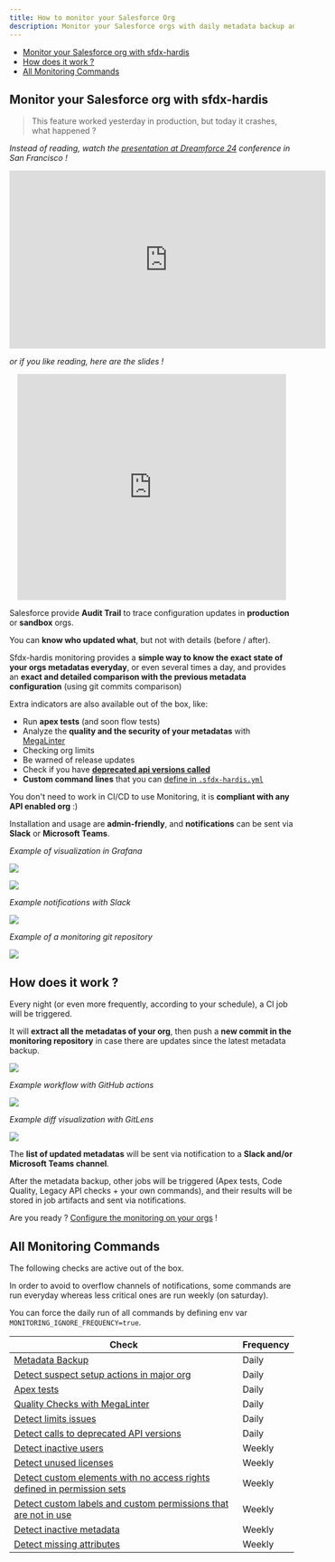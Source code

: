 ```yaml
---
title: How to monitor your Salesforce Org
description: Monitor your Salesforce orgs with daily metadata backup and more, with open source only
---
```

<!-- markdownlint-disable MD013 -->

- [Monitor your Salesforce org with sfdx-hardis](#monitor-your-salesforce-org-with-sfdx-hardis)
- [How does it work ?](#how-does-it-work--)
- [All Monitoring Commands](#all-monitoring-commands)

## Monitor your Salesforce org with sfdx-hardis

> This feature worked yesterday in production, but today it crashes, what happened ?

_Instead of reading, watch the [presentation at Dreamforce 24](https://reg.salesforce.com/flow/plus/df24/sessioncatalog/page/catalog/session/1718915808069001Q7HH) conference in San Francisco !_

<div style="text-align:center"><iframe width="560" height="315" src="https://www.youtube.com/embed/NxiLiYeo11A" title="YouTube video player" frameborder="0" allow="accelerometer; autoplay; clipboard-write; encrypted-media; gyroscope; picture-in-picture" allowfullscreen></iframe></div>

_or if you like reading, here are the slides !_

<div style="text-align:center"><iframe src="https://www.slideshare.net/slideshow/embed_code/key/jxxBlqw7iup8Gh?hostedIn=slideshare&page=upload" width="476" height="400" frameborder="0" marginwidth="0" marginheight="0" scrolling="no"></iframe></div>

Salesforce provide **Audit Trail** to trace configuration updates in **production** or **sandbox** orgs.

You can **know who updated what**, but not with details (before / after).

Sfdx-hardis monitoring provides a **simple way to know the exact state of your orgs metadatas everyday**, or even several times a day, and provides an **exact and detailed comparison with the previous metadata configuration** (using git commits comparison)

Extra indicators are also available out of the box, like:

- Run **apex tests** (and soon flow tests)
- Analyze the **quality and the security of your metadatas** with [MegaLinter](https://megalinter.io/latest/)
- Checking org limits
- Be warned of release updates
- Check if you have [**deprecated api versions called**](https://nicolas.vuillamy.fr/handle-salesforce-api-versions-deprecation-like-a-pro-335065f52238)
- **Custom command lines** that you can [define in `.sfdx-hardis.yml`](https://sfdx-hardis.cloudity.com/hardis/org/monitor/all/)

You don't need to work in CI/CD to use Monitoring, it is **compliant with any API enabled org** :)

Installation and usage are **admin-friendly**, and **notifications** can be sent via **Slack** or **Microsoft Teams**.

_Example of visualization in Grafana_

![](assets/images/grafana-screenshot.png)

![](assets/images/grafana-screenshot-2.png)

_Example notifications with Slack_

![](assets/images/screenshot-slack-monitoring.jpg)

_Example of a monitoring git repository_

![](assets/images/screenshot-monitoring-git.jpg)

## How does it work ?

Every night (or even more frequently, according to your schedule), a CI job will be triggered.

It will **extract all the metadatas of your org**, then push a **new commit in the monitoring repository** in case there are updates since the latest metadata backup.

![](assets/images/monitoring-architecture.jpg)

_Example workflow with GitHub actions_

![](assets/images/screenshot-monitoring-jobs.jpg)

_Example diff visualization with GitLens_

![](assets/images/screenshot-monitoring-backup.jpg)

The **list of updated metadatas** will be sent via notification to a **Slack and/or Microsoft Teams channel**.

After the metadata backup, other jobs will be triggered (Apex tests, Code Quality, Legacy API checks + your own commands), and their results will be stored in job artifacts and sent via notifications.

Are you ready ? [Configure the monitoring on your orgs](salesforce-monitoring-config-home.md) !

## All Monitoring Commands

The following checks are active out of the box.

In order to avoid to overflow channels of notifications, some commands are run everyday whereas less critical ones are run weekly (on saturday).

You can force the daily run of all commands by defining env var `MONITORING_IGNORE_FREQUENCY=true`.

| Check                                                                                                              | Frequency |
|--------------------------------------------------------------------------------------------------------------------|-----------|
| [Metadata Backup](salesforce-monitoring-metadata-backup.md)                                                        | Daily     |
| [Detect suspect setup actions in major org](salesforce-monitoring-suspect-audit-trail.md)                          | Daily     |
| [Apex tests](salesforce-monitoring-apex-tests.md)                                                                  | Daily     |
| [Quality Checks with MegaLinter](salesforce-monitoring-quality-checks.md)                                          | Daily     |
| [Detect limits issues](salesforce-monitoring-org-limits.md)                                                        | Daily     |
| [Detect calls to deprecated API versions](salesforce-monitoring-deprecated-api-calls.md)                           | Daily     |
| [Detect inactive users](salesforce-monitoring-inactive-users.md)                                                   | Weekly    |
| [Detect unused licenses](salesforce-monitoring-unused-licenses.md)                                                 | Weekly    |
| [Detect custom elements with no access rights defined in permission sets](salesforce-monitoring-missing-access.md) | Weekly    |
| [Detect custom labels and custom permissions that are not in use](salesforce-monitoring-unused-metadata.md)        | Weekly    |
| [Detect inactive metadata](salesforce-monitoring-inactive-metadata.md)                                             | Weekly    |
| [Detect missing attributes](salesforce-monitoring-missing-metadata-attributes.md)                                  | Weekly    |



